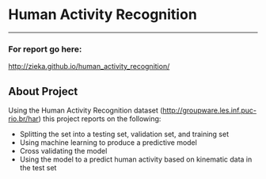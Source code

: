 # Human Activity Recognition
---------------
### For report go here:
http://zieka.github.io/human_activity_recognition/

## About Project
Using the Human Activity Recognition dataset (http://groupware.les.inf.puc-rio.br/har) this project reports on the following:

* Splitting the set into a testing set, validation set, and training set
* Using machine learning to produce a predictive model
* Cross validating the model 
* Using the model to a predict human activity based on kinematic data in the test set
